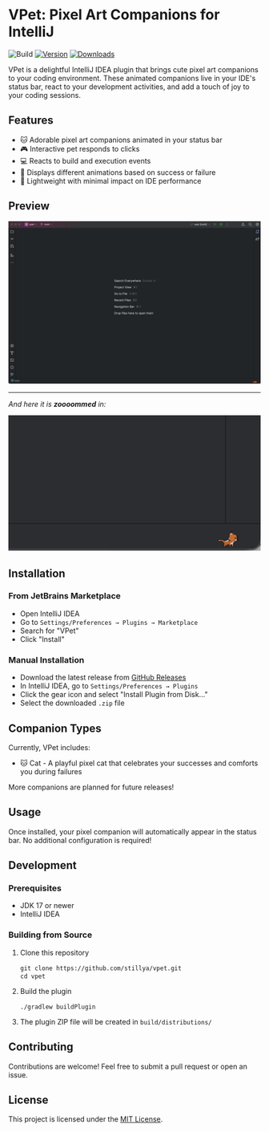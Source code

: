 # VPet: Pixel Art Companions for IntelliJ

![Build](https://github.com/stillya/vpet/workflows/Build/badge.svg)
[![Version](https://img.shields.io/jetbrains/plugin/v/26898.svg)](https://plugins.jetbrains.com/plugin/26898)
[![Downloads](https://img.shields.io/jetbrains/plugin/d/26898.svg)](https://plugins.jetbrains.com/plugin/26898)

<!-- Plugin description -->
VPet is a delightful IntelliJ IDEA plugin that brings cute pixel art companions to your
coding environment. These animated companions live in your IDE's status bar, react to your
development activities, and add a touch of joy to your coding sessions.
<!-- Plugin description end -->

## Features

- 🐱 Adorable pixel art companions animated in your status bar
- 🎮 Interactive pet responds to clicks
- 💻 Reacts to build and execution events
- 🎉 Displays different animations based on success or failure
- 🚀 Lightweight with minimal impact on IDE performance

## Preview

![VPet Preview](docs/preview.gif)

--------------------------------------------------------------
_And here it is **zoooommed** in:_

![VPet Zoomed In](docs/preview.png)

## Installation

### From JetBrains Marketplace

- Open IntelliJ IDEA
- Go to `Settings/Preferences → Plugins → Marketplace`
- Search for "VPet"
- Click "Install"

### Manual Installation

- Download the latest release
  from [GitHub Releases](https://github.com/stillya/vpet/releases)
- In IntelliJ IDEA, go to `Settings/Preferences → Plugins`
- Click the gear icon and select "Install Plugin from Disk..."
- Select the downloaded `.zip` file

## Companion Types

Currently, VPet includes:

- 🐱 Cat - A playful pixel cat that celebrates your successes and comforts you during
  failures

More companions are planned for future releases!

## Usage

Once installed, your pixel companion will automatically appear in the status bar. No
additional configuration is required!

## Development

### Prerequisites

- JDK 17 or newer
- IntelliJ IDEA

### Building from Source

1. Clone this repository
   ```
   git clone https://github.com/stillya/vpet.git
   cd vpet
   ```

2. Build the plugin
   ```
   ./gradlew buildPlugin
   ```

3. The plugin ZIP file will be created in `build/distributions/`

## Contributing

Contributions are welcome! Feel free to submit a pull request or open an issue.

## License

This project is licensed under the [MIT License](LICENSE).